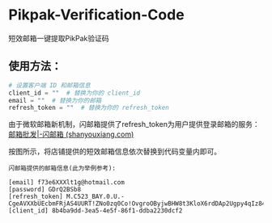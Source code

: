 # Pikpak-Verification-Code

短效邮箱一键提取PikPak验证码

## 使用方法：

```python
# 设置客户端 ID 和邮箱信息
client_id = ""  # 替换为你的 client_id
email = ""  # 替换为你的邮箱
refresh_token = ""  # 替换为你的 refresh_token
```

由于微软邮箱新机制，闪邮箱提供了refresh_token为用户提供登录邮箱的服务：[邮箱批发|-闪邮箱 (shanyouxiang.com)](https://shanyouxiang.com/)

按图所示，将店铺提供的短效邮箱信息依次替换到代码变量内即可。

```
闪邮箱提供的邮箱信息(此为举例参考):

[email] f73e6XXXlt1g@hotmail.com
[password] GDrQ2BSb8
[refresh_token] M.C523_BAY.0.U.-CgeAVXXbUEcbmFRjAS4UURT!ZNo0zq0Co!OvgroOByjwBHW8t3KloX6rdDAp2Ugpy4qIz84Xa2oyIPDUwvuEdb7xSYBPna74RRIGnOp5yp6D5Rb*GgdBEDxEZdEkCOdbwsC9JMLg6FlVnwgY6ubWIYKvULJmKOGKs*YXXXXXXXXXXXXXXXXX6QjBjjMY2ezziJDfga4TI*z9AMDW3*DSvSpGAkKtHG8bdFO4B7NItxLlMHiAEaVaOxSeqQuKAZVxy7N8kzKMcVNxTcjX1sbjfAZIznfKZXU*rQ4z64lTc6vMq*7hf774q3yFXQj2OMJoNXr6KUr9WcG!vrKHp1F5lVX!6defcYA8SgtXtMCFtrh3JrNsJJAAnUXNbXOgnGmwvdnZ5jxnYxegjVIn6!yv*tw$
[client_id] 8b4ba9dd-3ea5-4e5f-86f1-ddba2230dcf2
```

